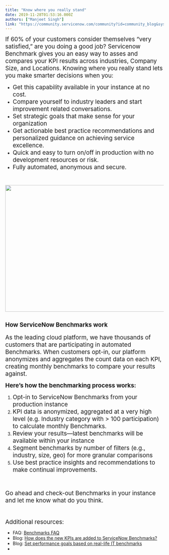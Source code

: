 ```yaml
---
title: "Know where you really stand"
date: 2019-11-28T01:53:16.000Z
authors: ["Manjeet Singh"]
link: "https://community.servicenow.com/community?id=community_blog&sys_id=1243ef76db55401c2be0a851ca96190a"
---
```

<p><span style="font-size: 14pt;">If 60% of your customers consider themselves “very satisfied,” are you doing a good job? Servicenow Benchmark gives you an easy way to asses and compares your KPI results across industries, Company Size, and Locations. Knowing where you really stand lets you make smarter decisions when you:</span></p>
<ul><li><span style="font-size: 14pt;">Get this capability available in your instance at no cost.</span></li><li><span style="font-size: 14pt;">Compare yourself to industry leaders and start improvement related conversations.</span></li><li><span style="font-size: 14pt;">Set strategic goals that make sense for your organization</span></li><li><span style="font-size: 14pt;">Get actionable best practice recommendations and personalized guidance on achieving service excellence.</span></li><li><span style="font-size: 14pt;">Quick and easy to turn on/off in production with no development resources or risk.</span></li><li><span style="font-size: 14pt;">Fully automated, anonymous and secure.</span></li></ul>
<p> </p>
<p><span style="font-size: 14pt;"><img style="max-width: 100%; max-height: 480px;" src="https://community.servicenow.com/b25c53b6db51401c2be0a851ca96191a.iix" width="726" height="401" /></span></p>
<h2><span style="font-size: 14pt;">How ServiceNow Benchmarks work</span></h2>
<p><span style="font-size: 14pt;">As the leading cloud platform, we have thousands of customers that are participating in automated Benchmarks. When customers opt-in, our platform anonymizes and aggregates the count data on each KPI, creating monthly benchmarks to compare your results against. </span></p>
<p><span style="font-size: 14pt;"><strong>Here’s how the benchmarking process works:</strong><br /></span></p>
<ol><li><span style="font-size: 14pt;">Opt-in to ServiceNow Benchmarks from your production instance</span></li><li><span style="font-size: 14pt;">KPI data is anonymized, aggregated at a very high level (e.g. Industry category with &gt; 100 participation) to calculate monthly Benchmarks. </span></li><li><span style="font-size: 14pt;">Review your results—latest benchmarks will be available within your instance</span></li><li><span style="font-size: 14pt;">Segment benchmarks by number of filters (e.g., industry, size, geo) for more granular comparisons </span></li><li><span style="font-size: 14pt;">Use best practice insights and recommendations to make continual improvements.</span></li></ol>
<p><span style="font-size: 14pt;"> </span></p>
<p><span style="font-size: 14pt;">Go ahead and check-out Benchmarks in your instance and let me know what do you think.</span></p>
<p> </p>
<p><span style="font-size: 14pt;">Additional resources:</span></p>
<ul><li><span class="TextRun SCXW11589309 BCX0" lang="EN-US"><span class="TextRun SCXW11589309 BCX0" lang="EN-US"><span class="NormalTextRun SCXW11589309 BCX0">FAQ: <a href="https://community.servicenow.com/community?id&#61;community_article&amp;sys_id&#61;057c22e1dbd0dbc01dcaf3231f9619b1" target="_blank" rel="noopener noreferrer nofollow">Benchmarks FAQ</a></span></span></span></li><li><span class="TextRun SCXW11589309 BCX0" lang="EN-US"><span class="NormalTextRun SCXW11589309 BCX0">Blog: </span></span><a class="ng-binding" href="https://community.servicenow.com/community?id&#61;community_blog&amp;sys_id&#61;c376e4f1db8440d01cd8a345ca9619e3" rel="nofollow">How does the new KPIs are added to ServiceNow Benchmarks?</a></li><li>Blog: <a class="ng-binding" href="https://community.servicenow.com/community?id&#61;community_blog&amp;sys_id&#61;e31ea26ddbd0dbc01dcaf3231f9619c5" rel="nofollow">Set performance goals based on real-life IT benchmarks</a></li><li></li></ul>
<p> </p>